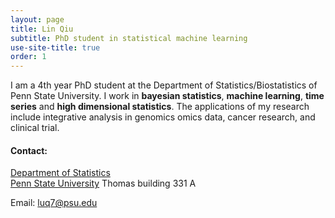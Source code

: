 ```yaml
---
layout: page
title: Lin Qiu
subtitle: PhD student in statistical machine learning
use-site-title: true
order: 1
---
```



I am a 4th year PhD student at the Department of Statistics/Biostatistics of Penn State University. I work in **bayesian statistics**, **machine learning**, **time series** and **high dimensional statistics**. The applications of my research include integrative analysis in genomics omics data, cancer research, and clinical trial. 

#### Contact:
[Department of Statistics](https://science.psu.edu/stat)  
[Penn State University](https://www.psu.edu)
 Thomas building 331 A


Email: luq7@psu.edu


